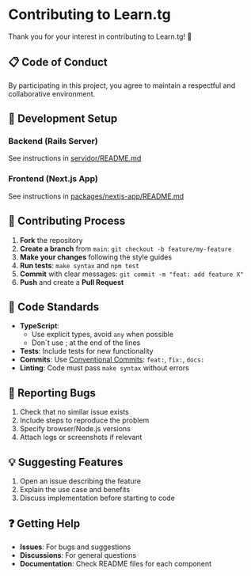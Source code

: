# Contributing to Learn.tg

Thank you for your interest in contributing to Learn.tg! 🎯

## 📋 Code of Conduct
By participating in this project, you agree to maintain a respectful and collaborative environment.

## 🚀 Development Setup

### Backend (Rails Server)
See instructions in [servidor/README.md](servidor/README.md)

### Frontend (Next.js App)
See instructions in [packages/nextjs-app/README.md](packages/nextjs-app/README.md)

## 🔄 Contributing Process

1. **Fork** the repository
2. **Create a branch** from `main`: `git checkout -b feature/my-feature`
3. **Make your changes** following the style guides
4. **Run tests**: `make syntax` and `npm test`
5. **Commit** with clear messages: `git commit -m "feat: add feature X"`
6. **Push** and create a **Pull Request**

## 📝 Code Standards

- **TypeScript**: 
  - Use explicit types, avoid `any` when possible
  - Don´t use ; at the end of the lines
- **Tests**: Include tests for new functionality
- **Commits**: Use [Conventional Commits](https://conventionalcommits.org/): `feat:`, `fix:`, `docs:`
- **Linting**: Code must pass `make syntax` without errors

## 🐛 Reporting Bugs

1. Check that no similar issue exists
2. Include steps to reproduce the problem
3. Specify browser/Node.js versions
4. Attach logs or screenshots if relevant

## 💡 Suggesting Features

1. Open an issue describing the feature
2. Explain the use case and benefits
3. Discuss implementation before starting to code

## ❓ Getting Help

- **Issues**: For bugs and suggestions
- **Discussions**: For general questions
- **Documentation**: Check README files for each component
